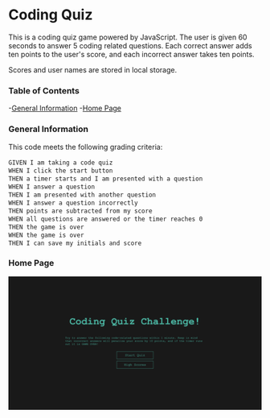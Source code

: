 # Coding Quiz

This is a coding quiz game powered by JavaScript. The user is given 60 seconds to answer 5 coding related questions. Each correct answer adds ten points to the user's score, and each incorrect answer takes ten points.

Scores and user names are stored in local storage.

### Table of Contents

-[General Information](###general-information)
-[Home Page](###home-page)




### General Information

This code meets the following grading criteria:

```
GIVEN I am taking a code quiz
WHEN I click the start button
THEN a timer starts and I am presented with a question
WHEN I answer a question
THEN I am presented with another question
WHEN I answer a question incorrectly
THEN points are subtracted from my score
WHEN all questions are answered or the timer reaches 0
THEN the game is over
WHEN the game is over
THEN I can save my initials and score
```

### Home Page

![Home Page](/assets/homepage.png)

